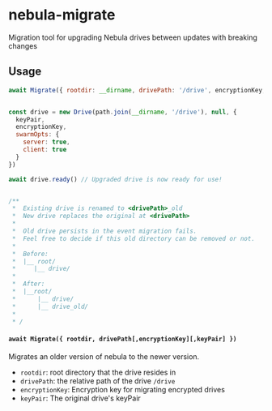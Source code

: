 # nebula-migrate
Migration tool for upgrading Nebula drives between updates with breaking changes

## Usage
```js
await Migrate({ rootdir: __dirname, drivePath: '/drive', encryptionKey, keyPair })


const drive = new Drive(path.join(__dirname, '/drive'), null, {
  keyPair,
  encryptionKey,
  swarmOpts: {
    server: true,
    client: true
  }
})

await drive.ready() // Upgraded drive is now ready for use!


/**
 *  Existing drive is renamed to <drivePath>_old
 *  New drive replaces the original at <drivePath>
 * 
 *  Old drive persists in the event migration fails. 
 *  Feel free to decide if this old directory can be removed or not.
 * 
 *  Before:
 *  |__ root/
 *     |__ drive/
 * 
 *  After:
 *  |__root/
 *      |__ drive/
 *      |__ drive_old/
 * 
 * /
```

#### `await Migrate({ rootdir, drivePath[,encryptionKey][,keyPair] })`

Migrates an older version of nebula to the newer version.

- `rootdir`: root directory that the drive resides in
- `drivePath`: the relative path of the drive `/drive`
- `encryptionKey`: Encryption key for migrating encrypted drives
- `keyPair`: The original drive's keyPair